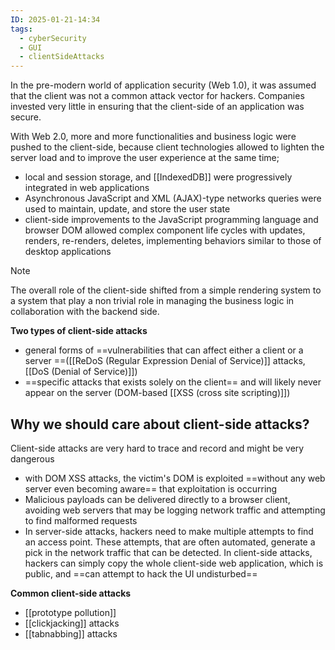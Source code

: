 ```yaml
---
ID: 2025-01-21-14:34
tags:
  - cyberSecurity
  - GUI
  - clientSideAttacks
---
```

In the pre-modern world of application security (Web 1.0), it was assumed that the client was not a common attack vector for hackers. Companies invested very little in ensuring that the client-side of an application was secure.

With Web 2.0, more and more functionalities and business logic were pushed to the client-side, because client technologies allowed to lighten the server load and to improve the user experience at the same time;
- local and session storage, and [[IndexedDB]]  were progressively integrated in web applications 
- Asynchronous JavaScript and XML (AJAX)-type networks queries were used to maintain, update, and store the user state
- client-side improvements to the JavaScript programming language and browser DOM allowed complex component life cycles with updates, renders, re-renders, deletes, implementing behaviors similar to those of desktop applications

> [!NOTE]
> The overall role of the client-side shifted from a simple rendering system to a system that play a non trivial role in managing the business logic in collaboration with the backend side.

**Two types of client-side attacks**
- general forms of ==vulnerabilities that can affect either a client or a server ==([[ReDoS (Regular Expression Denial of Service)]] attacks, [[DoS (Denial of Service)]])
- ==specific attacks that exists solely on the client== and will likely never appear on the server (DOM-based [[XSS (cross site scripting)]])

## Why we should care about client-side attacks?

Client-side attacks are very hard to trace and record and might be very dangerous
- with DOM XSS attacks, the victim's DOM is exploited ==without any web server even becoming aware== that exploitation is occurring
- Malicious payloads can be delivered directly to a browser client, avoiding web servers that may be logging network traffic and attempting to find malformed requests
- In server-side attacks, hackers need to make multiple attempts to find an access point. These attempts, that are often automated, generate a pick in the network traffic that can be detected. In client-side attacks, hackers can simply copy the whole client-side web application, which is public, and ==can attempt to hack the UI undisturbed==

**Common client-side attacks**
- [[prototype pollution]]
- [[clickjacking]] attacks
- [[tabnabbing]] attacks